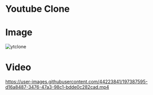 # Youtube Clone
# Image
![ytclone](https://user-images.githubusercontent.com/44223841/197387528-56e99b21-6e08-48bd-809e-a71702565fd7.png)










# Video
https://user-images.githubusercontent.com/44223841/197387595-d16a8487-3476-47a3-98c1-bdde0c282cad.mp4

